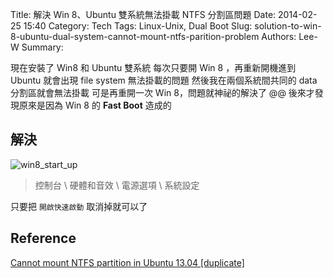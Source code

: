 Title: 解決 Win 8、Ubuntu 雙系統無法掛載 NTFS 分割區問題
Date: 2014-02-25 15:40
Category: Tech
Tags: Linux-Unix, Dual Boot
Slug: solution-to-win-8-ubuntu-dual-system-cannot-mount-ntfs-parition-problem
Authors: Lee-W
Summary:

現在安裝了 Win8 和 Ubuntu 雙系統
每次只要開 Win 8 ，再重新開機進到 Ubuntu 就會出現 file system 無法掛載的問題
然後我在兩個系統間共同的 data 分割區就會無法掛載
可是再重開一次 Win 8，問題就神祕的解決了 @@
後來才發現原來是因為 Win 8 的 **Fast Boot**  造成的

<!--more-->

## 解決

![win8_start_up]({static}/images/posts-image/2014-02-25-solution-to-win-8-ubuntu-dual-system-cannot-mount-ntfs-parition-problem/ohEfCkR.png)

> 控制台 \ 硬體和音效 \ 電源選項 \ 系統設定

只要把 `開啟快速啟動` 取消掉就可以了

## Reference

[Cannot mount NTFS partition in Ubuntu 13.04 [duplicate]](http://askubuntu.com/questions/291864/cannot-mount-ntfs-partition-in-ubuntu-13-04)
